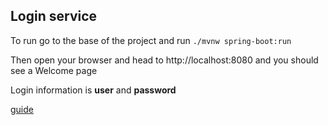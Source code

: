 ## Login service
To run go to the base of the project and run ```./mvnw spring-boot:run```

Then open your browser and head to http://localhost:8080 and you should see a Welcome page

Login information is **user** and **password**

[guide](https://spring.io/guides/gs/securing-web/)
